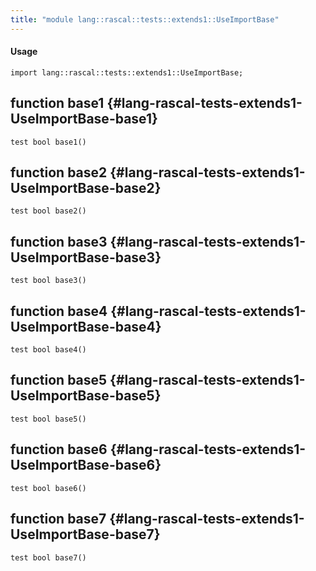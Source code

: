 ```yaml
---
title: "module lang::rascal::tests::extends1::UseImportBase"
---
```


#### Usage

`import lang::rascal::tests::extends1::UseImportBase;`


## function base1 {#lang-rascal-tests-extends1-UseImportBase-base1}

```rascal
test bool base1()

```

## function base2 {#lang-rascal-tests-extends1-UseImportBase-base2}

```rascal
test bool base2()

```

## function base3 {#lang-rascal-tests-extends1-UseImportBase-base3}

```rascal
test bool base3()

```

## function base4 {#lang-rascal-tests-extends1-UseImportBase-base4}

```rascal
test bool base4()

```

## function base5 {#lang-rascal-tests-extends1-UseImportBase-base5}

```rascal
test bool base5()

```

## function base6 {#lang-rascal-tests-extends1-UseImportBase-base6}

```rascal
test bool base6()

```

## function base7 {#lang-rascal-tests-extends1-UseImportBase-base7}

```rascal
test bool base7()

```

